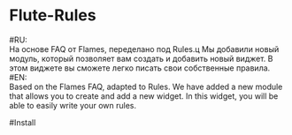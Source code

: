 # Flute-Rules

#RU:</br>
 На основе FAQ от Flames, переделано под Rules.ц
 Мы добавили новый модуль, который позволяет вам создать и добавить новый виджет. В этом виджете вы сможете легко писать свои собственные правила.
#EN:</br>
 Based on the Flames FAQ, adapted to Rules.
 We have added a new module that allows you to create and add a new widget. In this widget, you will be able to easily write your own rules.

#Install
